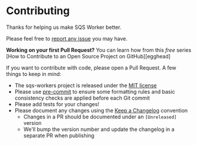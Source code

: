 # Contributing

Thanks for helping us make SQS Worker better.

Please feel free to [report any issue](https://github.com/Doist/sqs-workers/issues/new/choose) you may have.

**Working on your first Pull Request?** You can learn how from this _free_
series [How to Contribute to an Open Source Project on GitHub][egghead]

If you want to contribute with code, please open a Pull Request. A few things to keep in mind:

- The sqs-workers project is released under the [MIT license](./LICENSE)
- Please use [pre-commit](https://pre-commit.com/) to ensure some formatting rules and basic consistency checks are applied before each Git commit
- Please add tests for your changes!
- Please document any changes using the [Keep a Changelog](https://keepachangelog.com/en/1.0.0/) convention
  - Changes in a PR should be documented under an `[Unreleased]` version
  - We'll bump the version number and update the changelog in a separate PR when publishing
